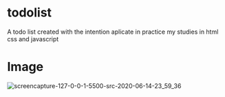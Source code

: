 # todolist
A todo list created with the intention aplicate in practice my studies in html css and javascript

# Image
![screencapture-127-0-0-1-5500-src-2020-06-14-23_59_36](https://user-images.githubusercontent.com/65633460/84614011-31fc3e80-ae9b-11ea-9d66-e17b31bed139.png)
